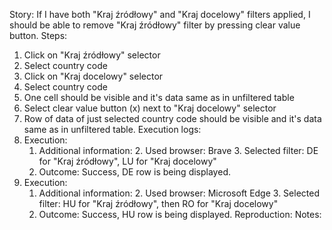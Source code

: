 Story:
If I have both "Kraj źródłowy" and "Kraj docelowy" filters applied, I should be able to remove "Kraj źródłowy" filter by pressing clear value button.
Steps:
1. Click on "Kraj źródłowy" selector
2. Select country code
3. Click on "Kraj docelowy" selector
2. Select country code
4. One cell should be visible and it's data same as in unfiltered table
5. Select clear value button (x) next to "Kraj docelowy" selector
7. Row of data of just selected country code should be visible and it's data same as in unfiltered table.
Execution logs:
1. Execution:
	1. Additional information:
		2. Used browser: Brave
		3. Selected filter: DE for "Kraj źródłowy", LU for "Kraj docelowy"
	2. Outcome: Success, DE row is being displayed.
2. Execution:
	1. Additional information:
		2. Used browser: Microsoft Edge
		3. Selected filter: HU for "Kraj źródłowy", then RO for "Kraj docelowy"
	2. Outcome: Success, HU row is being displayed.
Reproduction:
Notes:
